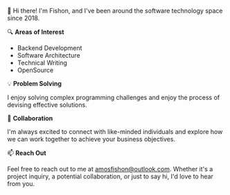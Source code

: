 👋 Hi there! I'm Fishon, and I've been around the software technology space since 2018.

🔍 **Areas of Interest**

- Backend Development
- Software Architecture
- Technical Writing
- OpenSource

💡 **Problem Solving**

I enjoy solving complex programming challenges and enjoy the process of devising effective solutions.

🚀 **Collaboration**

I'm always excited to connect with like-minded individuals and explore how we can work together to achieve your business objectives.

📫 **Reach Out**

Feel free to reach out to me at amosfishon@outlook.com. Whether it's a project inquiry, a potential collaboration, or just to say hi, I'd love to hear from you.
